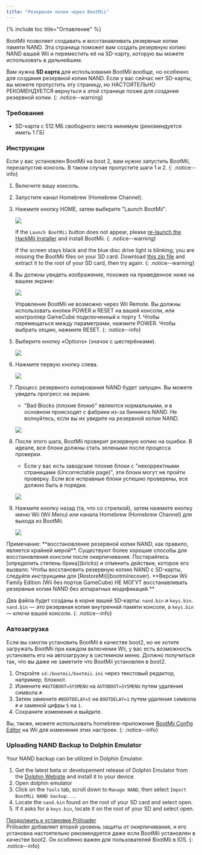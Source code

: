 ```yaml
---
title: "Резервная копия через BootMii"
---
```


{% include toc title="Оглавление" %}

BootMii позволяет создавать и восстанавливать резервные копии памяти NAND. Эта страница поможет вам создать резервную копию NAND вашей Wii и переместить её на SD-карту, которую вы можете использовать в дальнейшем.

Вам нужна **SD карта** для использования BootMii вообще, но особенно для создания резервной копии NAND. Если у вас сейчас нет SD-карты, вы можете пропустить эту страницу, но НАСТОЯТЕЛЬНО РЕКОМЕНДУЕТСЯ вернуться к этой странице позже для создания резервной копии.
{: .notice--warning}

### Требования

* SD-карта с 512 МБ свободного места минимум (рекомендуется иметь 1 ГБ)

### Инструкции

Если у вас установлен BootMii на boot 2, вам нужно запустить BootMii, перезапустив консоль. В таком случае пропустите шаги 1 и 2.
{: .notice--info}

1. Включите вашу консоль.
1. Запустите канал Homebrew (Homebrew Channel).
1. Нажмите кнопку HOME, затем выберите "Launch BootMii".

    ![](/images/bootmii/BootMii_HBC.png)

    If the `Launch BootMii` button does not appear, please [re-launch the HackMii Installer](hackmii) and install BootMii.
    {: .notice--warning}

    If the screen stays black and the blue disc drive light is blinking, you are missing the BootMii files on your SD card. Download [this zip file](https://static.hackmii.com/bootmii_sd_files.zip) and extract it to the root of your SD card, then try again.
    {: .notice--warning}

1. Вы должны увидеть изображение, похожее на приведенное ниже на вашем экране:

    ![](/images/bootmii/BootMii_Main.png)

    Управление BootMii не возможно через Wii Remote. Вы должны использовать кнопки POWER и RESET на вашей консоли, или контроллер GameCube подключенный к порту 1. Чтобы перемещаться между параметрами, нажмите POWER. Чтобы выбрать опцию, нажмите RESET.
    {: .notice--info}

1. Выберите кнопку «Options» (значок с шестерёнками).

    ![](/images/bootmii/BootMii_Gears.png)

1. Нажмите первую кнопку слева.

    ![](/images/bootmii/BootMii_Backup.png)

1. Процесс резервного копирования NAND будет запущен. Вы можете увидеть прогресс на экране.
    + "Bad Blocks (плохие блоки)" являются нормальными, и в основном происходят с фабрики из-за биннинга NAND. Не волнуйтесь, если вы их увидите на резервной копии NAND.

    ![](/images/bootmii/BootMii_NAND_Backup.png)

1. После этого шага, BootMii проверит резервную копию на ошибки. В идеале, все блоки должны стать зелеными после процесса проверки.
    + Если у вас есть заводские плохие блоки с "некорректными страницами (Uncorrectable page)", эти блоки могут не пройти проверку. Если все исправные блоки успешно проверены, все должно быть в порядке.

    ![](/images/bootmii/BootMii_NAND_Backup_Verify.png)

1. Нажмите кнопку назад (та, что со стрелкой), затем нажмите кнопку меню Wii (Wii Menu) или канала Homebrew (Homebrew Channel) для выхода из BootMii.

    ![](/images/bootmii/BootMii_Return.png)

<div id="restore-notice" class="notice" markdown="1">
Примечание: **восстановление резервной копии NAND, как правило, является крайней мерой**. Существуют более хорошие способы для восстановления консоли после окирпичивания.
Постарайтесь [определить степень брика](bricks) и отменить действие, которое его вызвало.
Чтобы восстановить резервную копию NAND с SD-карты, следуйте инструкциям для [RestoreMii](bootmiirecover). **Версии Wii Family Edition (Wii без портов GameCube) НЕ МОГУТ восстанавливать резервные копии NAND без аппаратных модификаций.**
</div>

Два файла будет созданы в корне вашей SD-карты: `nand.bin` и `keys.bin`. `nand.bin` — это резервная копия внутренней памяти консоли, а `keys.bin` — ключи вашей консоли.
{: .notice--info}

### Автозагрузка

Если вы смогли установить BootMii в качестве boot2, но не хотите загружать BootMii при каждом включении Wii, у вас есть возможность установить его на автозагрузку в системном меню. Должно получиться так, что вы даже не заметите что BootMii установлен в boot2.

1. Откройте `sd:/bootmii/bootmii.ini` через текстовый редактор, например, блокнот.
1. Измените `#AUTOBOOT=SYSMENU` на `AUTOBOOT=SYSMENU` путем удаления символа `#`.
1. Затем замените `#BOOTDELAY=5` на `BOOTDELAY=1` путем удаления символа `#` и заменой цифры `5` на `1`.
1. Сохраните изменения и выйдите.

Вы, также, можете использовать homebrew-приложение [BootMii Config Editor](https://oscwii.org/library/app/BootMiiConfigurationEditor) на Wii для изменения этих настроек.
{: .notice--info}

### Uploading NAND Backup to Dolphin Emulator

Your NAND backup can be utilized in Dolphin Emulator.

1. Get the latest beta or developement release of Dolphin Emulator from the [Dolphin Webiste](https://dolphin-emu.org/) and install it to your device.
1. Open dolphin emulator
1. Click on the `Tools` tab, scroll down to `Manage NAND`, then select `Import BootMii NAND backup...`.
1. Locate the `nand.bin` found on the root of your SD card and select open.
1. If it asks for a `keys.bin`, locate it on the root of your SD and select open.

[Продолжить к установке Priiloader](priiloader)<br> Priiloader добавляет второй уровень защиты от окирпичивания, и его установка настоятельно рекомендуется даже если BootMii установлен в качестве boot2. Он особенно важен для пользователей BootMii в IOS.
{: .notice--info}
